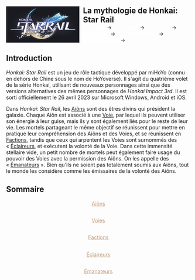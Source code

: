 <link rel="stylesheet" href="style.css">

<div style="display: flex; align-items: center;">
    <img src="images/hsr_logo.png" alt="Description" style="margin-right: 10px; width: 200px; height: auto;"/>
    <div>
        <p style="margin: 0; font-size: 1.5em; font-weight: bold;">La mythologie de Honkai: Star Rail</p>
        <p style="margin: 0;">
            <a href="link_to_accueil" style="color: white; font-weight: bold; text-decoration: none; font-variant: small-caps;">ACCUEIL</a>&nbsp;→&nbsp;&nbsp;&nbsp;&nbsp;&nbsp;&nbsp;
            <a href="link_to_aions" style="color: white; font-weight: bold; text-decoration: none; font-variant: small-caps;">AIÔNS</a>&nbsp;→&nbsp;&nbsp;&nbsp;&nbsp;&nbsp;&nbsp;
            <a href="link_to_voies" style="color: white; font-weight: bold; text-decoration: none; font-variant: small-caps;">VOIES</a>&nbsp;→&nbsp;&nbsp;&nbsp;&nbsp;&nbsp;&nbsp;
            <a href="link_to_factions" style="color: white; font-weight: bold; text-decoration: none; font-variant: small-caps;">FACTIONS</a>&nbsp;→&nbsp;&nbsp;&nbsp;&nbsp;&nbsp;&nbsp;
            <a href="link_to_eclaireurs" style="color: white; font-weight: bold; text-decoration: none; font-variant: small-caps;">ÉCLAIREURS</a>&nbsp;→&nbsp;&nbsp;&nbsp;&nbsp;&nbsp;&nbsp;
            <a href="link_to_emanateurs" style="color: white; font-weight: bold; text-decoration: none; font-variant: small-caps;">ÉMANATEURS</a>&nbsp;→
        </p>
    </div>
</div>

## Introduction

_Honkai: Star Rail_ est un jeu de rôle tactique développé par miHoYo (connu en dehors de Chine sous le nom de HoYoverse). Il s'agit du quatrième volet de la série Honkai, utilisant de nouveaux personnages ainsi que des versions alternatives des mêmes personnages de _Honkai Impact 3rd_. Il est sorti officiellement le 26 avril 2023 sur Microsoft Windows, Android et iOS.

Dans _Honkai: Star Rail_, les [Aiôns](aions.md) sont des êtres divins qui président la galaxie. Chaque Aiôn est associé à une [Voie](/voies.md), par lequel ils peuvent utiliser son énergie à leur guise, mais ils y sont également liés pour le reste de leur vie. Les mortels partageant le même objectif se réunissent pour mettre en pratique leur compréhension des Aiôns et des Voies, et se réunissent en [Factions](/factions.md), tandis que ceux qui arpentent les Voies sont surnommés des « [Éclaireurs](/eclaireurs.md), et exécutent la volonté de la Voie. Dans cette immensité stellaire vide, un petit nombre de mortels peut également faire usage du pouvoir des Voies avec la permission des Aiôns. On les appelle des « [Émanateurs](/emanateurs.md) ». Bien qu'ils ne soient pas totalement soumis aux Aiôns, tout le monde les considère comme les émissaires de la volonté des Aiôns.

## Sommaire

<div align="center"><a href="https://yn10.github.io/2024-2025/aions" style="color: #C09C7B;">Aiôns</a></div>

##
<div align="center"><a href="https://yn10.github.io/2024-2025/voies" style="color: #C09C7B;">Voies</a></div>

##
<div align="center"><a href="https://yn10.github.io/2024-2025/factions" style="color: #C09C7B;">Factions</a></div>

##
<div align="center"><a href="https://yn10.github.io/2024-2025/eclaireurs" style="color: #C09C7B;">Éclaireurs</a></div>
  
##
<div align="center"><a href="https://yn10.github.io/2024-2025/emanateurs" style="color: #C09C7B;">Émanateurs</a></div>
